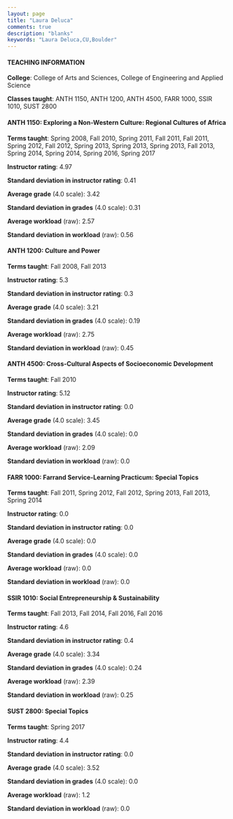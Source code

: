 ```yaml
---
layout: page
title: "Laura Deluca" 
comments: true
description: "blanks"
keywords: "Laura Deluca,CU,Boulder"
---
```

<head>
<script src="https://ajax.googleapis.com/ajax/libs/jquery/2.1.3/jquery.min.js"></script>
<script src="https://dl.dropboxusercontent.com/s/pc42nxpaw1ea4o9/highcharts.js?dl=0"></script>
<!-- <script src="../assets/js/highcharts.js"></script> -->
<style type="text/css">@font-face {
	font-family: "Bebas Neue";
	src: url(https://www.filehosting.org/file/details/544349/BebasNeue Regular.otf) format("opentype");
	}
	h1.Bebas { 
		font-family: "Bebas Neue", Verdana, Tahoma;
	}
</style>
</head>
	   
#### TEACHING INFORMATION

**College**: College of Arts and Sciences, College of Engineering and Applied Science

**Classes taught**: ANTH 1150, ANTH 1200, ANTH 4500, FARR 1000, SSIR 1010, SUST 2800

#### ANTH 1150: Exploring a Non-Western Culture: Regional Cultures of Africa

**Terms taught**: Spring 2008, Fall 2010, Spring 2011, Fall 2011, Fall 2011, Spring 2012, Fall 2012, Spring 2013, Spring 2013, Spring 2013, Fall 2013, Spring 2014, Spring 2014, Spring 2016, Spring 2017

**Instructor rating**: 4.97

**Standard deviation in instructor rating**: 0.41

**Average grade** (4.0 scale): 3.42

**Standard deviation in grades** (4.0 scale): 0.31

**Average workload** (raw): 2.57

**Standard deviation in workload** (raw): 0.56

#### ANTH 1200: Culture and Power

**Terms taught**: Fall 2008, Fall 2013

**Instructor rating**: 5.3

**Standard deviation in instructor rating**: 0.3

**Average grade** (4.0 scale): 3.21

**Standard deviation in grades** (4.0 scale): 0.19

**Average workload** (raw): 2.75

**Standard deviation in workload** (raw): 0.45

#### ANTH 4500: Cross-Cultural Aspects of Socioeconomic Development

**Terms taught**: Fall 2010

**Instructor rating**: 5.12

**Standard deviation in instructor rating**: 0.0

**Average grade** (4.0 scale): 3.45

**Standard deviation in grades** (4.0 scale): 0.0

**Average workload** (raw): 2.09

**Standard deviation in workload** (raw): 0.0

#### FARR 1000: Farrand Service-Learning Practicum: Special Topics

**Terms taught**: Fall 2011, Spring 2012, Fall 2012, Spring 2013, Fall 2013, Spring 2014

**Instructor rating**: 0.0

**Standard deviation in instructor rating**: 0.0

**Average grade** (4.0 scale): 0.0

**Standard deviation in grades** (4.0 scale): 0.0

**Average workload** (raw): 0.0

**Standard deviation in workload** (raw): 0.0

#### SSIR 1010: Social Entrepreneurship & Sustainability

**Terms taught**: Fall 2013, Fall 2014, Fall 2016, Fall 2016

**Instructor rating**: 4.6

**Standard deviation in instructor rating**: 0.4

**Average grade** (4.0 scale): 3.34

**Standard deviation in grades** (4.0 scale): 0.24

**Average workload** (raw): 2.39

**Standard deviation in workload** (raw): 0.25

#### SUST 2800: Special Topics

**Terms taught**: Spring 2017

**Instructor rating**: 4.4

**Standard deviation in instructor rating**: 0.0

**Average grade** (4.0 scale): 3.52

**Standard deviation in grades** (4.0 scale): 0.0

**Average workload** (raw): 1.2

**Standard deviation in workload** (raw): 0.0

